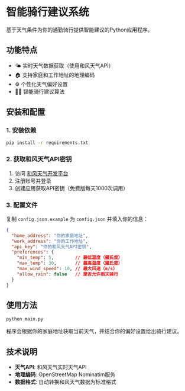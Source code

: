# 智能骑行建议系统

基于天气条件为你的通勤骑行提供智能建议的Python应用程序。

## 功能特点

- 🌤️ 实时天气数据获取（使用和风天气API）
- 🏠 支持家庭和工作地址的地理编码
- ⚙️ 个性化天气偏好设置
- 🚴‍♂️ 智能骑行建议算法

## 安装和配置

### 1. 安装依赖
```bash
pip install -r requirements.txt
```

### 2. 获取和风天气API密钥
1. 访问 [和风天气开发平台](https://dev.qweather.com/)
2. 注册账号并登录
3. 创建应用获取API密钥（免费版每天1000次调用）

### 3. 配置文件
复制 `config.json.example` 为 `config.json` 并填入你的信息：

```json
{
  "home_address": "你的家庭地址",
  "work_address": "你的工作地址", 
  "api_key": "你的和风天气API密钥",
  "preferences": {
    "min_temp": 5,        // 最低温度（摄氏度）
    "max_temp": 30,       // 最高温度（摄氏度）
    "max_wind_speed": 10, // 最大风速（m/s）
    "allow_rain": false   // 是否允许雨天骑行
  }
}
```

## 使用方法

```bash
python main.py
```

程序会根据你的家庭地址获取当前天气，并结合你的偏好设置给出骑行建议。

## 技术说明

- **天气API**: 和风天气实时天气API
- **地理编码**: OpenStreetMap Nominatim服务
- **数据格式**: 自动转换和风天气数据为标准格式